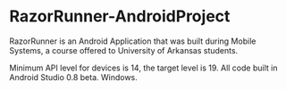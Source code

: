 RazorRunner-AndroidProject
==========================

RazorRunner is an Android Application that was built during Mobile Systems, a course offered to University of Arkansas students.

Minimum API level for devices is 14, the target level is 19.
All code built in Android Studio 0.8 beta.
Windows.
